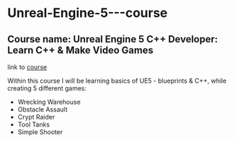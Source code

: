 # Unreal-Engine-5---course

## Course name: Unreal Engine 5 C++ Developer: Learn C++ & Make Video Games
link to [course](https://www.udemy.com/course/unrealcourse/)

Within this course I will be learning basics of UE5 - blueprints &amp; C++, while creating 5 different games:

- Wrecking Warehouse
- Obstacle Assault
- Crypt Raider
- Tool Tanks 
- Simple Shooter
